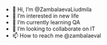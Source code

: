 - 👋 Hi, I’m @ZambalaevaLiudmila
- 👀 I’m interested in new life
- 🌱 I’m currently learning QA 
- 💞️ I’m looking to collaborate on IT
- 📫 How to reach me @zambalaeval

<!---
ZambalaevaLiudmila/ZambalaevaLiudmila is a ✨ special ✨ repository because its `README.md` (this file) appears on your GitHub profile.
You can click the Preview link to take a look at your changes.
--->
